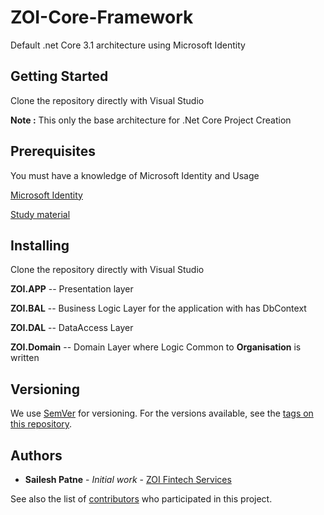 # ZOI-Core-Framework

Default .net Core 3.1 architecture using Microsoft Identity 

## Getting Started

Clone the repository directly with Visual Studio

__Note :__ This only the base architecture for .Net Core Project Creation

## Prerequisites

You must have a knowledge of Microsoft Identity and Usage

[Microsoft Identity](https://docs.microsoft.com/en-us/aspnet/identity/overview/getting-started/introduction-to-aspnet-identity)

[Study material](https://docs.microsoft.com/en-us/aspnet/core/security/authentication/identity?view=aspnetcore-3.1&tabs=visual-studio)

## Installing

Clone the repository directly with Visual Studio

**ZOI.APP**     -- Presentation layer

**ZOI.BAL**     -- Business Logic Layer for the application with has DbContext

**ZOI.DAL**     -- DataAccess Layer

**ZOI.Domain**  -- Domain Layer where Logic Common to **Organisation** is written


## Versioning

We use [SemVer](http://semver.org/) for versioning. For the versions available, see the [tags on this repository](https://github.com/your/project/tags). 

## Authors

* **Sailesh Patne** - *Initial work* - [ZOI Fintech Services](https://github.com/Sai22)

See also the list of [contributors](https://github.com/Sai22/ZOI-Core-Framework/contributors) who participated in this project.


